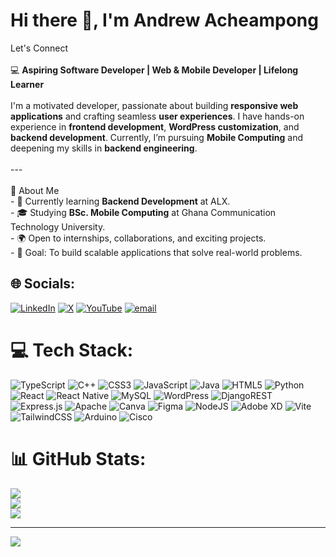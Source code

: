 #  Hi there 👋, I'm Andrew Acheampong
 Let's Connect <br><br>💻 **Aspiring Software Developer | Web & Mobile Developer | Lifelong Learner**  <br><br>I'm a motivated developer, passionate about building **responsive web applications** and crafting seamless **user experiences**. I have hands-on experience in **frontend development**, **WordPress customization**, and **backend development**. Currently, I’m pursuing **Mobile Computing** and deepening my skills in **backend engineering**.  <br><br>---<br><br> 🚀 About Me  <br>- 🌱 Currently learning **Backend Development** at ALX.  <br>- 🎓 Studying **BSc. Mobile Computing** at Ghana Communication Technology University.  <br>- 🌍 Open to internships, collaborations, and exciting projects.  <br>- 🎯 Goal: To build scalable applications that solve real-world problems. 


## 🌐 Socials:
[![LinkedIn](https://img.shields.io/badge/LinkedIn-%230077B5.svg?logo=linkedin&logoColor=white)](https://linkedin.com/in/https://www.linkedin.com/in/andrew-acheampong1/) [![X](https://img.shields.io/badge/X-black.svg?logo=X&logoColor=white)](https://x.com/https://x.com/AAcheampon96081) [![YouTube](https://img.shields.io/badge/YouTube-%23FF0000.svg?logo=YouTube&logoColor=white)](https://youtube.com/@andrew.167) [![email](https://img.shields.io/badge/Email-D14836?logo=gmail&logoColor=white)](mailto:aacheampong4u@gmail.com) 

# 💻 Tech Stack:
 ![TypeScript](https://img.shields.io/badge/typescript-%23007ACC.svg?style=for-the-badge&logo=typescript&logoColor=white) ![C++](https://img.shields.io/badge/c++-%2300599C.svg?style=for-the-badge&logo=c%2B%2B&logoColor=white) ![CSS3](https://img.shields.io/badge/css3-%231572B6.svg?style=for-the-badge&logo=css3&logoColor=white) ![JavaScript](https://img.shields.io/badge/javascript-%23323330.svg?style=for-the-badge&logo=javascript&logoColor=%23F7DF1E) ![Java](https://img.shields.io/badge/java-%23ED8B00.svg?style=for-the-badge&logo=openjdk&logoColor=white) ![HTML5](https://img.shields.io/badge/html5-%23E34F26.svg?style=for-the-badge&logo=html5&logoColor=white) ![Python](https://img.shields.io/badge/python-3670A0?style=for-the-badge&logo=python&logoColor=ffdd54) ![React](https://img.shields.io/badge/react-%2320232a.svg?style=for-the-badge&logo=react&logoColor=%2361DAFB) ![React Native](https://img.shields.io/badge/react_native-%2320232a.svg?style=for-the-badge&logo=react&logoColor=%2361DAFB) ![MySQL](https://img.shields.io/badge/mysql-4479A1.svg?style=for-the-badge&logo=mysql&logoColor=white) ![WordPress](https://img.shields.io/badge/WordPress-%23117AC9.svg?style=for-the-badge&logo=WordPress&logoColor=white) ![DjangoREST](https://img.shields.io/badge/DJANGO-REST-ff1709?style=for-the-badge&logo=django&logoColor=white&color=ff1709&labelColor=gray) ![Express.js](https://img.shields.io/badge/express.js-%23404d59.svg?style=for-the-badge&logo=express&logoColor=%2361DAFB) ![Apache](https://img.shields.io/badge/apache-%23D42029.svg?style=for-the-badge&logo=apache&logoColor=white) ![Canva](https://img.shields.io/badge/Canva-%2300C4CC.svg?style=for-the-badge&logo=Canva&logoColor=white) ![Figma](https://img.shields.io/badge/figma-%23F24E1E.svg?style=for-the-badge&logo=figma&logoColor=white) ![NodeJS](https://img.shields.io/badge/node.js-6DA55F?style=for-the-badge&logo=node.js&logoColor=white) ![Adobe XD](https://img.shields.io/badge/Adobe%20XD-470137?style=for-the-badge&logo=Adobe%20XD&logoColor=#FF61F6) ![Vite](https://img.shields.io/badge/vite-%23646CFF.svg?style=for-the-badge&logo=vite&logoColor=white) ![TailwindCSS](https://img.shields.io/badge/tailwindcss-%2338B2AC.svg?style=for-the-badge&logo=tailwind-css&logoColor=white) ![Arduino](https://img.shields.io/badge/-Arduino-00979D?style=for-the-badge&logo=Arduino&logoColor=white) ![Cisco](https://img.shields.io/badge/cisco-%23049fd9.svg?style=for-the-badge&logo=cisco&logoColor=black)
# 📊 GitHub Stats:
![](https://github-readme-stats.vercel.app/api?username=Andrewkwame1&theme=dark&hide_border=false&include_all_commits=false&count_private=false)<br/>
![](https://nirzak-streak-stats.vercel.app/?user=Andrewkwame1&theme=dark&hide_border=false)<br/>
![](https://github-readme-stats.vercel.app/api/top-langs/?username=Andrewkwame1&theme=dark&hide_border=false&include_all_commits=false&count_private=false&layout=compact)

---
[![](https://visitcount.itsvg.in/api?id=Andrewkwame1&icon=0&color=0)](https://visitcount.itsvg.in)

<!-- Proudly created with GPRM ( https://gprm.itsvg.in ) -->
